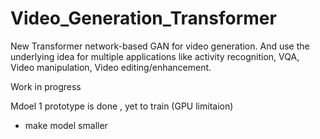 # Video_Generation_Transformer
 New Transformer network-based GAN for video generation. And use the underlying idea for multiple applications like activity recognition, VQA, Video manipulation, Video editing/enhancement.
 
 Work in progress
 
 Mdoel 1 prototype is done , yet to train (GPU limitaion)
 - make model smaller
